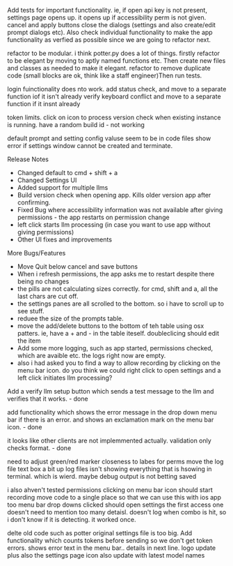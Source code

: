 

Add tests for important functionality. ie, if open api key is not present, settings page opens up. it opens up if accessibility perm is not given. cancel and apply buttons close the dialogs (settings and also create/edit prompt dialogs etc). Also check individual functionality to make the app functionality as verfied as possible since we are going to refactor next. 



refactor to be modular. i think potter.py does a lot of things. firstly refactor to be elegant by moving to aptly named functions etc. Then create new files and classes as needed to make it elegant. refactor to remove duplicate code (small blocks are ok, think like a staff engineer)Then run tests. 

login fuinctionality does nto work. add status check, and move to a separate function iof it isn't already
verify keyboard conflict and move to a separate function if it insnt already

token limits. 
click on icon to process
version check when existing instance is running. have a random build id - not working

default prompt and setting config valuse seem to be in code files
show error if settings window cannot be created and terminate. 



Release Notes
* Changed default to cmd + shift + a
* Changed Settings UI
* Added support for multiple llms
* Build version check when opening app. Kills older version app after confirming. 
* Fixed Bug  where accessibility information was not available after giving permissions - the app restarts on permission change
* left click starts llm processing (in case you want to use app without giving permissions)
* Other UI fixes and improvements


More Bugs/Features
* Move Quit below cancel and save buttons
* When i refresh permissions, the app asks me to restart despite there being no changes
* the pills are not calculating sizes correctly. for cmd, shift and a, all the last chars are cut off. 
* the settings panes are all scrolled to the bottom. so i have to scroll up to see stuff.
* reduee the size of the prompts table. 
* move the add/delete buttons to the bottom of teh table using osx patters. ie, have a + and - in the table iteself. doubleclicing should edit the item
* Add some more logging, such as app started, permissions checked, which are avaible etc. the logs right now are empty. 
* also i had asked you to find a way to allow recording by clicking on the menu bar icon. do you think we could right click to open settings and a left click initiates llm processing?

Add a verify llm setup button which sends a test message to the llm and verifies that it works. - done

add functionality which shows the error message in the drop down menu bar if there is an error. and shows an exclamation mark on the menu bar icon. - done



it looks like other clients are not implemmented actually. validation only checks format. - done

need to adjust green/red marker closeness to labes for perms
move the log file text box a bit up
log files isn't showing everything that is hsowing in terminal. which is wierd. maybe debug output is not betting saved

i also ahven't tested permissions
clicking on menu bar icon should start recording
move code to a single place so that we can use this with ios app too
menu bar drop downs clicked should open settings
the first access one doesn't need to mention too many detaisl. 
doesn't log when combo is hit, so i don't know if it is detecting. it worked once.

delte old code such as potter original
settings file is too big.
Add functionality which counts tokens before sending so we don't get token errors. shows error text in the menu bar.. details in next line. 
logo update plus also the settings page icon
also update with latest model names












